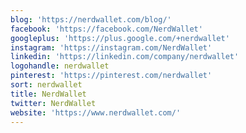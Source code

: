 ```yaml
---
blog: 'https://nerdwallet.com/blog/'
facebook: 'https://facebook.com/NerdWallet'
googleplus: 'https://plus.google.com/+nerdwallet'
instagram: 'https://instagram.com/NerdWallet'
linkedin: 'https://linkedin.com/company/nerdwallet'
logohandle: nerdwallet
pinterest: 'https://pinterest.com/nerdwallet'
sort: nerdwallet
title: NerdWallet
twitter: NerdWallet
website: 'https://www.nerdwallet.com/'
---
```


